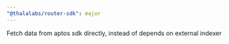 ```yaml
---
"@thalalabs/router-sdk": major
---
```


Fetch data from aptos sdk directly, instead of depends on external indexer
